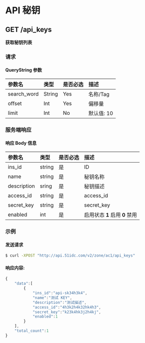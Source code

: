 # API 秘钥

<!-- toc -->

## GET /api_keys

**获取秘钥列表**

### 请求

#### QueryString 参数

|参数名 | 类型 | 是否必选 | 描述 |
| :-- | :-- | :-- | :-- |
| search_word | String | Yes | 名称/Tag |
| offset | Int | Yes | 偏移量 |
| limit | Int | No | 默认值: 10 |

### 服务端响应

#### 响应 Body 信息

|参数名 | 类型 | 是否必选 | 描述 |
| :-- | :-- | :-- | :-- |
|ins_id|string|是|ID|
|name|string|是|秘钥名称|
|description|sring|是|秘钥描述|
|access_id|string|是|access_id|
|secret_key|string|是|secret_key|
|enabled|int|是|启用状态 **1** 启用 **0** 禁用|

### 示例

#### 发送请求

```bash
$ curl -XPOST "http://api.51idc.com/v2/zone/ac1/api_keys"
```

#### 响应内容:

```js
{
    "data":[
        {
            "ins_id":"api-sk34h3k4",
            "name":"测试 KEY",
            "description":"测试描述",
            "access_id":"4h3k2h4k32hk4h3",
            "secret_key":"k23k4hk3j2h4kj",
            "enabled":1
        }
    ],
    "total_count":1
}
```


